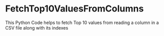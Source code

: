 # FetchTop10ValuesFromColumns
This Python Code helps to fetch Top 10 values from reading a column in a CSV file along with its indexes
